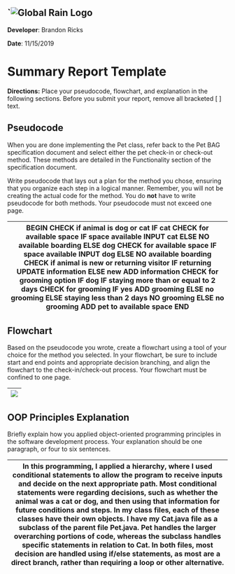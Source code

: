## \`![Global Rain Logo ](media/a939e546fe260fd784b5edc3a6eed602.png)

**Developer**: Brandon Ricks

**Date**: 11/15/2019

# Summary Report Template

**Directions:** Place your pseudocode, flowchart, and explanation in the following sections. Before you submit your report, remove all bracketed [ ] text.

## Pseudocode

When you are done implementing the Pet class, refer back to the Pet BAG specification document and select either the pet check-in or check-out method. These methods are detailed in the Functionality section of the specification document.

Write pseudocode that lays out a plan for the method you chose, ensuring that you organize each step in a logical manner. Remember, you will not be creating the actual code for the method. You do **not** have to write pseudocode for both methods. Your pseudocode must not exceed one page.

| BEGIN CHECK if animal is dog or cat  IF cat  CHECK for available space  IF space available  INPUT cat  ELSE  NO available boarding  ELSE dog  CHECK for available space  IF space available  INPUT dog  ELSE  NO available boarding CHECK if animal is new or returning visitor  IF returning  UPDATE information  ELSE new  ADD information CHECK for grooming option  IF dog  IF staying more than or equal to 2 days  CHECK for grooming  IF yes  ADD grooming  ELSE no grooming  ELSE staying less than 2 days  NO grooming  ELSE no grooming ADD pet to available space END |
|----------------------------------------------------------------------------------------------------------------------------------------------------------------------------------------------------------------------------------------------------------------------------------------------------------------------------------------------------------------------------------------------------------------------------------------------------------------------------------------------------------------------------------------------------------------------------------|

## 

## Flowchart

Based on the pseudocode you wrote, create a flowchart using a tool of your choice for the method you selected. In your flowchart, be sure to include start and end points and appropriate decision branching, and align the flowchart to the check-in/check-out process. Your flowchart must be confined to one page.

| ![](media/7dc0860855bac1b45ce8e241f9d6a890.emf) |
|-------------------------------------------------|

## OOP Principles Explanation

Briefly explain how you applied object-oriented programming principles in the software development process. Your explanation should be one paragraph, or four to six sentences.

| In this programming, I applied a hierarchy, where I used conditional statements to allow the program to receive inputs and decide on the next appropriate path. Most conditional statements were regarding decisions, such as whether the animal was a cat or dog, and then using that information for future conditions and steps. In my class files, each of these classes have their own objects. I have my Cat.java file as a subclass of the parent file Pet.java. Pet handles the larger overarching portions of code, whereas the subclass handles specific statements in relation to Cat. In both files, most decision are handled using if/else statements, as most are a direct branch, rather than requiring a loop or other alternative. |
|------------------------------------------------------------------------------------------------------------------------------------------------------------------------------------------------------------------------------------------------------------------------------------------------------------------------------------------------------------------------------------------------------------------------------------------------------------------------------------------------------------------------------------------------------------------------------------------------------------------------------------------------------------------------------------------------------------------------------------------------------|
